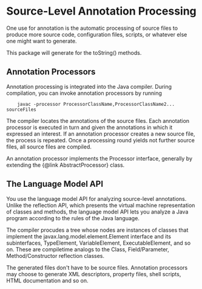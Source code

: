 # Source-Level Annotation Processing

One use for annotation is the automatic processing of source files
to produce more source code, configuration files, scripts, or whatever
else one might want to generate.

This package will generate for the toString() methods.

## Annotation Processors

Annotation processing is integrated into the Java compiler. During compilation, 
you can invoke annotation processors by running

```shell
    javac -processor ProcessorClassName,ProcessorClassName2... sourceFiles
```

The compiler locates the annotations of the source files. Each annotation processor is executed
in turn and given the annotations in which it expressed an interest. If an annotation processor
creates a new source file, the process is repeated. Once a processing round yields not further
source files, all source files are compiled.

An annotation processor implements the Processor interface, generally by extending the
{@link AbstractProcessor} class.


## The Language Model API

You use the language model API for analyzing source-level annotations. Unlike the reflection API,
which presents the virtual machine representation of classes and methods, the language model
API lets you analyze a Java program according to the rules of the Java language.

The compiler procudes a tree whose nodes are instances of classes that implement the
javax.lang.model.element.Element interface and its subinterfaces, TypeElement, VariableElement,
ExecutableElement, and so on. These are compiletime analogs to the Class, Field/Parameter,
Method/Constructor reflection classes.

The generated files don't have to be source files. Annotation processors may choose to generate
XML descriptors, property files, shell scripts, HTML documentation and so on.

